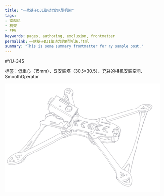```yaml
---
title: "一款基于DJI御动力的K型机架"
tags:
- 穿越机
- 机架
- FPV
keywords: pages, authoring, exclusion, frontmatter
permalink: 一款基于DJI御动力的K型机架.html
summary: "This is some summary frontmatter for my sample post."
---
```

#YU-345

标签：低重心（15mm）、双安装塔（30.5*30.5）、充裕的相机安装空间、SmoothOperator

![Screenshot](https://github.com/cesforchina/YU-345/blob/master/yu.jpg)
